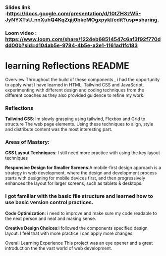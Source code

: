 ### Slides link :https://docs.google.com/presentation/d/10tZH3zW5-JyNYXTsU_nnXuhQ4KqZqij0bkeMOgxpykI/edit?usp=sharing. 
### Loom video : https://www.loom.com/share/1224eb68514547c6af3f92f770ddd00b?sid=d104ab5e-9784-4b5e-a2e1-1161ad1fc183


# learning Reflections README

Overview
Throughout the build of these components , i had the opportunity to apply what  I have learned in HTML, Tailwind CSS and JavaScript, experimenting with different design and coding techniques from the different coaches as they also provided guidence to refine my work.

### Reflections

**Tailwind CSS**: Im slowly grasping using tailwind, Flexbox and Grid to structure The web page elements. Using these techniques to align, style and distribute content was the most interesting part.

### Areas of Mastery:

**CSS Layout Techniques**: I still need more practice with using the key layout techniques

**Responsive Design for Smaller Screens**:A mobile-first design approach is a strategy in web development, where the design and development process starts with designing for mobile devices first, and then progressively enhances the layout for larger screens, such as tablets & desktops.

### I got familiar with the basic file structure and learned how to use basic version control practices. 


**Code Optimization**: i need to improve and make sure my code readable to the next person and neat and making sense.

**Creative Design Choices**:i followed the components specified design layout. I feel that with more practice i can apply more changes.

Overall Learning Experience
This project was an eye opener and a great introduction the the vast world of web development.
